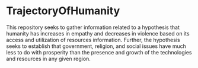 # TrajectoryOfHumanity
This repository seeks to gather information related to a hypothesis that humanity has increases in empathy and decreases in violence based on its access and utilization of resources information. Further, the hypothesis seeks to establish that government, religion, and social issues have much less to do with prosperity than the presence and growth of the technologies and resources in any given region. 

